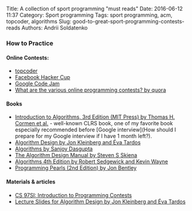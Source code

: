 Title: A collection of sport programming "must reads"
Date: 2016-06-12 11:37
Category: Sport programming
Tags: sport programming, acm, topcoder, algorithms
Slug: good-to-great-sport-programming-contests-reads
Authors: Andrii Soldatenko

### How to Practice

#### Online Contests:
- [topcoder](https://www.topcoder.com/)
- [Facebook Hacker Cup](https://www.facebook.com/hackercup)
- [Google Code Jam](https://code.google.com/codejam/)
- [What are the various online programming contests? by quora](https://www.quora.com/What-are-the-various-online-programming-contests)

#### Books
- [Introduction to Algorithms, 3rd Edition (MIT Press) by Thomas H. Cormen et al.](https://amzn.com/0262033844) - well-known CLRS book, one of my favorite book especially recommended before [Google interview](How should I prepare for my Google interview if I have 1 month left?).
- [Algorithm Design by Jon Kleinberg and Éva Tardos](https://amzn.com/0321295358) 
- [Algorithms by Sanjoy Dasgupta](https://amzn.com/0073523402)
- [The Algorithm Design Manual by Steven S Skiena](https://amzn.com/1849967202)
- [Algorithms  4th Edition by Robert Sedgewick and Kevin Wayne](https://amzn.com/1849967202)
- [Programming Pearls (2nd Edition) by Jon Bentley](https://amzn.com/0201657880)

#### Materials & articles
- [CS 97SI: Introduction to Programming Contests](http://stanford.edu/class/cs97si/)
- [Lecture Slides for Algorithm Design by Jon Kleinberg and Éva Tardos](http://www.cs.princeton.edu/~wayne/kleinberg-tardos/)
